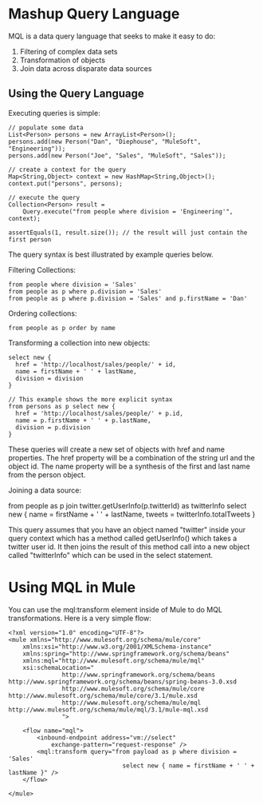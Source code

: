Mashup Query Language
=====================

MQL is a data query language that seeks to make it easy to do:
1) Filtering of complex data sets
2) Transformation of objects
3) Join data across disparate data sources

Using the Query Language
------------------------
Executing queries is simple:

	// populate some data
	List<Person> persons = new ArrayList<Person>();
	persons.add(new Person("Dan", "Diephouse", "MuleSoft", "Engineering"));
	persons.add(new Person("Joe", "Sales", "MuleSoft", "Sales"));
	
	// create a context for the query
	Map<String,Object> context = new HashMap<String,Object>();
	context.put("persons", persons);
	
	// execute the query
	Collection<Person> result = 
	    Query.execute("from people where division = 'Engineering'", context);
	  
	assertEquals(1, result.size()); // the result will just contain the first person

The query syntax is best illustrated by example queries below.

Filtering Collections:

	from people where division = 'Sales'
	from people as p where p.division = 'Sales' 
	from people as p where p.division = 'Sales' and p.firstName = 'Dan'

Ordering collections:

	from people as p order by name

Transforming a collection into new objects:

    select new {
	  href = 'http://localhost/sales/people/' + id,
	  name = firstName + ' ' + lastName,
	  division = division
	}
	
	// This example shows the more explicit syntax
	from persons as p select new {
	  href = 'http://localhost/sales/people/' + p.id,
	  name = p.firstName + ' ' + p.lastName,
	  division = p.division
	}

These queries will create a new set of objects with href and name properties. 
The href property will be a combination of the string url and the object id. 
The name property will be a synthesis of the first and last name from the 
person object.

Joining a data source:

   from people as p 
     join twitter.getUserInfo(p.twitterId) as twitterInfo
     select new {
       name = firstName + ' ' + lastName,
       tweets = twitterInfo.totalTweets
     }

This query assumes that you have an object named "twitter" inside your 
query context which has a method called getUserInfo() which takes a twitter 
user id. It then joins the result of this method call into a new object 
called "twitterInfo" which can be used in the select statement.

Using MQL in Mule
=================

You can use the mql:transform element inside of Mule to do MQL transformations.
Here is a very simple flow:

	<?xml version="1.0" encoding="UTF-8"?>
	<mule xmlns="http://www.mulesoft.org/schema/mule/core" 
	    xmlns:xsi="http://www.w3.org/2001/XMLSchema-instance"
	    xmlns:spring="http://www.springframework.org/schema/beans"
	    xmlns:mql="http://www.mulesoft.org/schema/mule/mql" 
	    xsi:schemaLocation="
	               http://www.springframework.org/schema/beans http://www.springframework.org/schema/beans/spring-beans-3.0.xsd
	               http://www.mulesoft.org/schema/mule/core http://www.mulesoft.org/schema/mule/core/3.1/mule.xsd
	               http://www.mulesoft.org/schema/mule/mql http://www.mulesoft.org/schema/mule/mql/3.1/mule-mql.xsd
	               ">
	
	    <flow name="mql">
	        <inbound-endpoint address="vm://select"
	            exchange-pattern="request-response" />
	        <mql:transform query="from payload as p where division = 'Sales'
	                                select new { name = firstName + ' ' + lastName }" />
	    </flow>
	
	</mule>
	